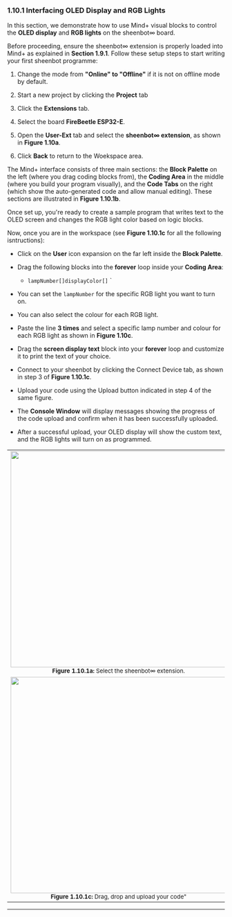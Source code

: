 ### 1.10.1 Interfacing OLED Display and RGB Lights

In this section, we demonstrate how to use Mind+ visual blocks to control the **OLED display** and **RGB lights** on the sheenbot∞ board.

Before proceeding, ensure the sheenbot∞ extension is properly loaded into Mind+ as explained in **Section 1.9.1**. Follow these setup steps to start writing your first sheenbot programme:

1. Change the mode from **"Online" to "Offline"** if it is not on offline mode by default.
2. Start a new project by clicking the **Project** tab
3. Click the **Extensions** tab.
4. Select the board **FireBeetle ESP32-E**.
5. Open the **User-Ext** tab and select the **sheenbot∞ extension**, as shown in **Figure 1.10a**.

6. Click **Back** to return to the Woekspace area.

The Mind+ interface consists of three main sections: the **Block Palette** on the left (where you drag coding blocks from), the **Coding Area** in the middle (where you build your program visually), and the **Code Tabs** on the right (which show the auto-generated code and allow manual editing). These sections are illustrated in **Figure 1.10.1b**.


Once set up, you're ready to create a sample program that writes text to the OLED screen and changes the RGB light color based on logic blocks.

Now, once you are in the workspace (see **Figure 1.10.1c** for all the following isntructions):

- Click on the **User** icon expansion on the far left inside the **Block Palette**.
- Drag the following blocks into the **forever** loop inside your **Coding Area**:
  - `lampNumber[]displayColor[]`
  `
- You can set the `lampNumber` for the specific RGB light you want to turn on.
- You can also select the colour for each RGB light.

- Paste the line **3 times** and select a specific lamp number and colour for each RGB light as shown in **Figure 1.10c**.

- Drag the **screen display text** block into your **forever** loop and customize it to print the text of your choice.
- Connect to your sheenbot by clicking the Connect Device tab, as shown in step 3 of **Figure 1.10.1c**.
- Upload your code using the Upload button indicated in step 4 of the same figure. 
- The **Console Window** will display messages showing the progress of the code upload and confirm when it has been successfully uploaded.
- After a successful upload, your OLED display will show the custom text, and the RGB lights will turn on as programmed.

<table align="center">
  <tr>
    <td align="center">
      <img src="/content/manual/images/6.png" width="500"/><br/>
      <sub><b> Figure 1.10.1a: </b>Select the sheenbot∞ extension.</b></sub>
    </td>
    <td align="center">
      <img src="/content/manual/images/7.png" width="500"/><br/>
      <sub><b> Figure 1.10.1b: </b>Block Palette| Coding Area| Code View Tabs</sub>
    </td>
  </tr>
  <tr>
    <td align="center">
      <img src="/content/manual/images/8.png" width="500"/><br/>
      <sub><b>Figure 1.10.1c: </b>Drag, drop and upload your code"</b></sub>
    </td>
    <td align="center">
      <img src="/content/manual/images/9.jpg" width="400"/><br/>
      <sub><b>Figure 1.10.1d: </b> The Final ressult</b></sub>
    </td>
  </tr>
</table>

---